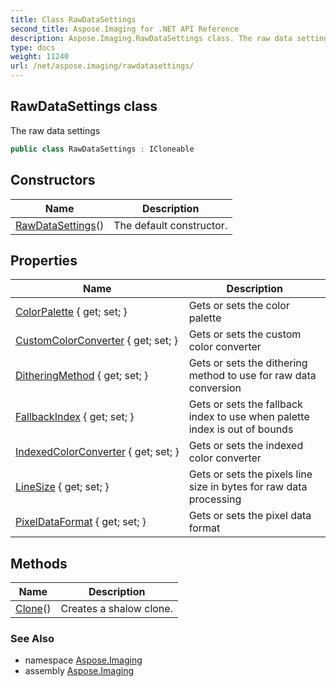 ```yaml
---
title: Class RawDataSettings
second_title: Aspose.Imaging for .NET API Reference
description: Aspose.Imaging.RawDataSettings class. The raw data settings
type: docs
weight: 11240
url: /net/aspose.imaging/rawdatasettings/
---
```

## RawDataSettings class

The raw data settings

```csharp
public class RawDataSettings : ICloneable
```

## Constructors

| Name | Description |
| --- | --- |
| [RawDataSettings](rawdatasettings/)() | The default constructor. |

## Properties

| Name | Description |
| --- | --- |
| [ColorPalette](../../aspose.imaging/rawdatasettings/colorpalette/) { get; set; } | Gets or sets the color palette |
| [CustomColorConverter](../../aspose.imaging/rawdatasettings/customcolorconverter/) { get; set; } | Gets or sets the custom color converter |
| [DitheringMethod](../../aspose.imaging/rawdatasettings/ditheringmethod/) { get; set; } | Gets or sets the dithering method to use for raw data conversion |
| [FallbackIndex](../../aspose.imaging/rawdatasettings/fallbackindex/) { get; set; } | Gets or sets the fallback index to use when palette index is out of bounds |
| [IndexedColorConverter](../../aspose.imaging/rawdatasettings/indexedcolorconverter/) { get; set; } | Gets or sets the indexed color converter |
| [LineSize](../../aspose.imaging/rawdatasettings/linesize/) { get; set; } | Gets or sets the pixels line size in bytes for raw data processing |
| [PixelDataFormat](../../aspose.imaging/rawdatasettings/pixeldataformat/) { get; set; } | Gets or sets the pixel data format |

## Methods

| Name | Description |
| --- | --- |
| [Clone](../../aspose.imaging/rawdatasettings/clone/)() | Creates a shalow clone. |

### See Also

* namespace [Aspose.Imaging](../../aspose.imaging/)
* assembly [Aspose.Imaging](../../)


